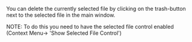 You can delete the currently selected file by clicking on the trash-button next to the selected file in the main window.

NOTE: To do this you need to have the selected file control enabled (Context Menu-> 'Show Selected File Control')